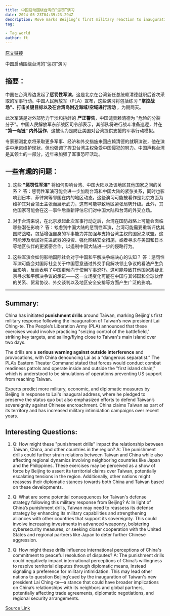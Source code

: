 ```yaml
---
title: 中国启动围绕台湾的“惩罚”演习
date: 2024-05-23T04:39:23.294Z
description: Move marks Beijing’s first military reaction to inauguration of Taiwan’s president
tag: 

- Tag world
author: ft
---
```


[原文链接](https://ft.com/content/e64ca81b-c028-4204-a0b6-1b5182ee8bec)

中国启动围绕台湾的“惩罚”演习

## 摘要： 

中国在台湾周边发起了**惩罚性军演**，这是北京在台湾新任总统赖清德就职后首次采取的军事行动。中国人民解放军（PLA）宣布，这些演习将包括练习 **"掌控战场"、打击关键目标以及在台湾岛附近海域/空域进行活动** ，为期两天。

此次军演是对外部势力干涉和挑衅的 **严正警告**，中国谴责赖清德为 "危险的分裂分子"。中国人民解放军东部战区司令部表示，其部队将进行战斗准备巡逻，并在 **"第一岛链" 内外运作**，这被认为是防止美国对台湾提供支援的军事行动模拟。

专家预测北京将采取更多军事、经济和外交措施来回应赖清德的就职演说，他在演讲中承诺维护现状，但也强调了捍卫台湾主权免受中国侵犯的努力。中国声称台湾是其领土的一部分，近年来加强了军事恐吓活动。 

## 一些有趣的问题：

1. 这些 **"惩罚性军演"** 将如何影响台湾、中国大陆以及该地区其他国家之间的关系？
   答：惩罚性军演可能会进一步加剧台湾和中国大陆的紧张关系，同时也影响到日本、菲律宾等邻国在内的地区动态。这些演习可能被看作是北京方面为维护其对台领土主张而展示武力，这有可能导致地区紧张局势升级。此外，其他国家可能会在这一事件后重新评估它们对中国大陆和台湾的外交立场。

2. 对于台湾来说，在北京发起此次军事行动之后，台湾在国防战略上可能会面临哪些潜在影响？
   答：考虑到中国大陆的惩罚性军演，台湾可能需要重新评估其国防战略，包括增强自身的军事能力并加强与支持台湾主权的国家之联盟。这可能涉及增加对先进武器的投资、强化网络安全措施，或者寻求与美国和日本等地区伙伴的更紧密合作，以遏制中国大陆进一步的侵略行为。

3. 这些军演会如何影响国际社会对于中国和平解决争端决心的认知？
   答：惩罚性军演可能会对国际社会关于中国愿意通过外交手段解决领土争议的看法产生负面影响，反而表明了中国更倾向于使用军事恐吓。这可能导致其他国家质疑北京寻求和平解决争议的承诺——这一立场变化可能在中国与其邻国和全球伙伴的关系、贸易协议、外交谈判以及地区安全安排等方面产生广泛的影响。

---

## Summary:
China has initiated **punishment drills** around Taiwan, marking Beijing's first military response following the inauguration of Taiwan’s new president Lai Ching-te. The People’s Liberation Army (PLA) announced that these exercises would involve practicing "seizing control of the battlefield," striking key targets, and sailing/flying close to Taiwan's main island over two days.

The drills are a **serious warning against outside interference** and provocations, with China denouncing Lai as a “dangerous separatist.” The PLA’s Eastern Theater Command stated that forces would conduct combat readiness patrols and operate inside and outside the "first island chain," which is understood to be simulations of operations preventing US support from reaching Taiwan.

Experts predict more military, economic, and diplomatic measures by Beijing in response to Lai's inaugural address, where he pledged to preserve the status quo but also emphasized efforts to defend Taiwan’s sovereignity against Chinese encroachment. China claims Taiwan as part of its territory and has increased military intimidation campaigns over recent years.

## Interesting Questions:
1. Q: How might these "punishment drills" impact the relationship between Taiwan, China, and other countries in the region?
   A: The punishment drills could further strain relations between Taiwan and China while also affecting regional dynamics involving neighboring countries like Japan and the Philippines. These exercises may be perceived as a show of force by Beijing to assert its territorial claims over Taiwan, potentially escalating tensions in the region. Additionally, other nations might reassess their diplomatic stances towards both China and Taiwan based on these developments.
   
2. Q: What are some potential consequences for Taiwan's defense strategy following this military response from Beijing?
   A: In light of China’s punishment drills, Taiwan may need to reassess its defense strategy by enhancing its military capabilities and strengthening alliances with other countries that support its sovereignty. This could involve increasing investments in advanced weaponry, bolstering cybersecurity measures, or seeking closer cooperation with the United States and regional partners like Japan to deter further Chinese aggression.
   
3. Q: How might these drills influence international perceptions of China's commitment to peaceful resolution of disputes?
   A: The punishment drills could negatively impact international perceptions of China’s willingness to resolve territorial disputes through diplomatic means, instead signaling a preference for military intimidation. This may lead other nations to question Beijing'cued by the inauguration of Taiwan's new president Lai Ching-te—a stance that could have broader implications on China’s relationships with its neighbors and global partners, potentially affecting trade agreements, diplomatic negotiations, and regional security arrangements.

[Source Link](https://ft.com/content/e64ca81b-c028-4204-a0b6-1b5182ee8bec)

